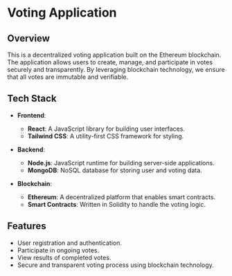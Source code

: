 # Voting Application

## Overview

This is a decentralized voting application built on the Ethereum blockchain. The application allows users to create, manage, and participate in votes securely and transparently. By leveraging blockchain technology, we ensure that all votes are immutable and verifiable.

## Tech Stack

- **Frontend**: 
  - **React**: A JavaScript library for building user interfaces.
  - **Tailwind CSS**: A utility-first CSS framework for styling.

- **Backend**:
  - **Node.js**: JavaScript runtime for building server-side applications.
  - **MongoDB**: NoSQL database for storing user and voting data.

- **Blockchain**:
  - **Ethereum**: A decentralized platform that enables smart contracts.
  - **Smart Contracts**: Written in Solidity to handle the voting logic.

## Features

- User registration and authentication.
- Participate in ongoing votes.
- View results of completed votes.
- Secure and transparent voting process using blockchain technology.

